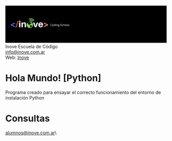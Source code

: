 ![Inove banner](/inove.jpg)
Inove Escuela de Código\
info@inove.com.ar\
Web: [Inove](http://inove.com.ar)

# Hola Mundo! [Python]
Programa creado para ensayar el correcto funcionamiento del entorno de instalación Python

# Consultas
alumnos@inove.com.ar\
